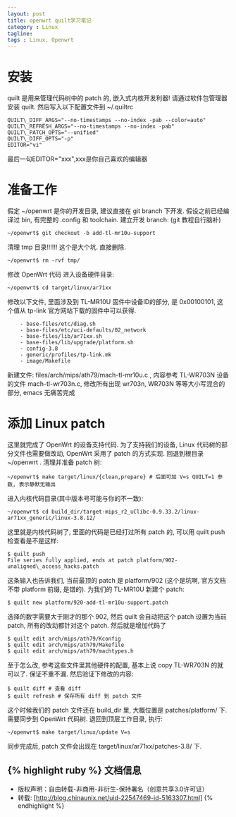 ```yaml
---
layout: post
title: openwrt quilt学习笔记 
category : Linux
tagline: 
tags : Linux, Openwrt
---
```


# 安装

quilt 是用来管理代码树中的 patch 的, 嵌入式内核开发利器!
请通过软件包管理器安装 quilt. 然后写入以下配置文件到 ~/.quiltrc

```
QUILT\_DIFF_ARGS="--no-timestamps --no-index -pab --color=auto"
QUILT\_REFRESH_ARGS="--no-timestamps --no-index -pab"
QUILT\_PATCH_OPTS="--unified"
QUILT\_DIFF_OPTS="-p"
EDITOR="vi"
```

最后一句EDITOR="xxx",xxx是你自己喜欢的编辑器

# 准备工作

假定 ~/openwrt 是你的开发目录, 建议直接在 git branch 下开发.
假设之前已经编译过 bin, 有完整的 .config 和 toolchain.
建立开发 branch: (git 教程自行脑补)

    ~/openwrt$ git checkout -b add-tl-mr10u-support 

清理 tmp 目录!!!!!! 这个是大个坑. 直接删除.

    ~/openwrt$ rm -rvf tmp/ 

修改 OpenWrt 代码
进入设备硬件目录:

    ~/openwrt$ cd target/linux/ar71xx 

修改以下文件, 里面涉及到 TL-MR10U 固件中设备ID的部分, 是 0x00100101, 这个值从 tp-link 官方网站下载的固件中可以获得.

```
    - base-files/etc/diag.sh
    - base-files/etc/uci-defaults/02_network
    - base-files/lib/ar71xx.sh
    - base-files/lib/upgrade/platform.sh
    - config-3.8
    - generic/profiles/tp-link.mk
    - image/Makefile
```

新建文件: files/arch/mips/ath79/mach-tl-mr10u.c , 内容参考 TL-WR703N 设备的文件 mach-tl-wr703n.c, 修改所有出现 wr703n, WR703N 等等大小写混合的部分, emacs 无痛苦完成

# 添加 Linux patch

这里就完成了 OpenWrt 的设备支持代码. 为了支持我们的设备, Linux 代码树的部分文件也需要做改动, OpenWrt 采用了 patch 的方式实现.
回退到根目录 ~/openwrt .
清理并准备 patch 树:

    ~/openwrt$ make target/linux/{clean,prepare} # 后面可加 V=s QUILT=1 参数, 表示静默无输出 

进入内核代码目录(其中版本号可能与你的不一致):

    ~/openwrt$ cd build_dir/target-mips_r2_uClibc-0.9.33.2/linux-ar71xx_generic/linux-3.8.12/ 

这里就是内核代码树了, 里面的代码是已经打过所有 patch 的, 可以用 quilt push 检查看是不是这样:

    $ quilt push
    File series fully applied, ends at patch platform/902-unaligned\_access_hacks.patch 

这条输入也告诉我们, 当前最顶的 patch 是 platform/902 (这个是坑啊, 官方文档不带 platform 前缀, 是错的).
为我们的 TL-MR10U 新建个 patch:

    $ quilt new platform/920-add-tl-mr10u-support.patch 

选择的数字需要大于刚才的那个 902, 然后 quilt 会自动把这个 patch 设置为当前 patch, 所有的改动都针对这个 patch.
然后就是增加代码了

```
$ quilt edit arch/mips/ath79/Kconfig
$ quilt edit arch/mips/ath79/Makefile
$ quilt edit arch/mips/ath79/machtypes.h 
```

至于怎么改, 参考这些文件里其他硬件的配置, 基本上说 copy TL-WR703N 的就可以了. 保证不重不漏.
然后验证下修改的内容:

```
$ quilt diff # 查看 diff
$ quilt refresh # 保存所有 diff 到 patch 文件 
```

这个时候我们的 patch 文件还在 build_dir 里, 大概位置是 patches/platform/ 下. 需要同步到 OpenWrt 代码树.
退回到顶层工作目录, 执行:

    ~/openwrt$ make target/linux/update V=s 

同步完成后, patch 文件会出现在 target/linux/ar71xx/patches-3.8/ 下.

{% highlight ruby %}
文档信息
--------------
* 版权声明：自由转载-非商用-非衍生-保持署名（创意共享3.0许可证）
* 转载: [http://blog.chinaunix.net/uid-22547469-id-5163307.html]
{% endhighlight %}

[jekyll]:      http://jekyllrb.com
[jekyll-gh]:   https://github.com/jekyll/jekyll
[jekyll-help]: https://github.com/jekyll/jekyll-help

